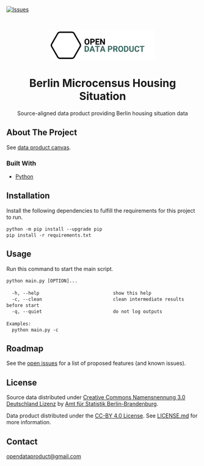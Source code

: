 [![Issues](https://img.shields.io/github/issues/open-data-product/open-data-product-berlin-microcensus-housing-situation-source-aligned)](https://github.com/open-data-product/open-data-product-berlin-microcensus-housing-situation-source-aligned/issues)

<br />
<p align="center">
  <a href="https://github.com/open-data-product/open-data-product-berlin-microcensus-housing-situation-source-aligned">
    <img src="logo-with-text.png" alt="Logo" height="80">
  </a>

  <h1 align="center">Berlin Microcensus Housing Situation</h1>

  <p align="center">
    Source-aligned data product providing Berlin housing situation data</a>
  </p>
</p>

## About The Project

See [data product canvas](docs/data-product-canvas.md).

### Built With

* [Python](https://www.python.org/)

## Installation

Install the following dependencies to fulfill the requirements for this project to run.

```shell script
python -m pip install --upgrade pip
pip install -r requirements.txt
```

## Usage

Run this command to start the main script.

```shell script
python main.py [OPTION]...

  -h, --help                           show this help
  -c, --clean                          clean intermediate results before start
  -q, --quiet                          do not log outputs

Examples:
  python main.py -c
```

## Roadmap

See
the [open issues](https://github.com/open-data-product/open-data-product-berlin-microcensus-housing-situation-source-aligned/issues)
for a list of proposed features (and
known issues).

## License

Source data distributed under [Creative Commons Namensnennung 3.0 Deutschland Lizenz](https://creativecommons.org/licenses/by/3.0/de/) by [Amt für Statistik Berlin-Brandenburg](https://www.statistik-berlin-brandenburg.de/).

Data product distributed under the [CC-BY 4.0 License](https://creativecommons.org/licenses/by/4.0/). See [LICENSE.md](./LICENSE.md) for more information.

## Contact

opendataproduct@gmail.com

